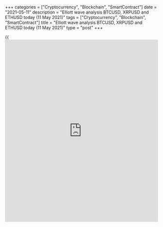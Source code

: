 +++
categories = ["Cryptocurrency", "Blockchain", "SmartContract"]
date = "2021-05-11"
description = "Elliott wave analysis BTCUSD, XRPUSD and ETHUSD today (11 May 2021)"
tags = ["Cryptocurrency", "Blockchain", "SmartContract"]
title = "Elliott wave analysis BTCUSD, XRPUSD and ETHUSD today (11 May 2021)"
type = "post"
+++

{{<iframe id="large-banner" src="https://www.bounty.group/#slide=22.0" width="100%" height="600" scrolling="no" style="border: 0px solid rgb(216, 221, 230); border-radius: 3px;">}}

2021-05-11

2021-05-11

Short-term forecast for BTCUSD, XRPUSD and ETHUSD 11.05.2021Roman Onegin

I welcome my readers!

I have prepared a short-term cryptocurrency forecast based on Elliott
wave analysis of Bitcoin, Ripple, and Ethereum. I offer entry signals to
trade each cryptocurrency.

All three cryptocurrency pairs covered in the article are moving
according to the suggested scenarios. Continue monitoring the
cryptocurrency market.

The article covers the following subjects:

## Elliott wave Bitcoin analysis

The BTCUSD market must have completed forming the corrective upwave 2.
As I suggested, there is developing the beginning of the bearish
impulse, composed of sub-waves (1)-(2)-(3)-(4)-(5). The Bitcoin price
should go down to a low of 4200.00, and next, even lower. One could
enter sell trades in the current situation.

### Trading plan for [BTCUSD][1] today:

Sell 55290.00, TP 47000.00

* * *

## Elliott wave Ripple analysis

The XRPUSD market continues forming the upward impulse wave (1), which
begins a large impulse wave [3]. The bearish correction 4 may not be a
double zigzag; it could be a triple zigzag composed of the sub-waves
[W]-[X]-[Y]-[X]-[Z]. This correction looks complete, so the market
should be rising in wave 5 towards the previous high of 1.961.

### Trading plan for [XRPUSD][2] today:

Buy 1.401, TP 1.961

* * *

## Elliott wave Ethereum analysis

The previously suggested scenario must have worked out, and the ETHUSD
has completed the large impulse wave C. The market has turned down
started declining. There could be unfolding the inceptive part of the
bearish impulse [1]-[2]-[3]-[4]-[5]. The price should be declining
towards the low of 3352.00, and lower. One could enter short trades in
the current situation.

### Trading plan for [ETHUSD][3] **** today:

Sell 3892.87, TP 3352.00

* * *

P.S. Did you like my article? Share it in social networks: it will be
the best “thank you" :)

Ask me questions and comment below. I’ll be glad to answer your
questions and give necessary explanations.

 **Useful links:**

  * I recommend trying to trade with a reliable broker [here][4]. The system allows you to trade by yourself or copy successful traders from all across the globe.
  * Use my promo-code BLOG for getting deposit bonus 50% on LiteForex platform. Just enter this code in the appropriate field while [depositing][5] your trading account.
  * Telegram chat for traders: <t.me/liteforexengchat>. We are sharing the signals and trading experience
  * Telegram channel with high-quality analytics, Forex reviews, training articles, and other useful things for traders <t.me/liteforex>



## Price chart of BTCUSD in real time mode

The content of this article reflects the author’s opinion and does not
necessarily reflect the official position of LiteForex. The material
published on this page is provided for informational purposes only and
should not be considered as the provision of investment advice for the
purposes of Directive 2004/39/EC.

Rate this article:

{{value}}

( {{count}} {{title}} )

   1. my.liteforex.com/trading/chart?symbol=BTCUSD
   2. my.liteforex.com/trading/chart?symbol=XRPUSD
   3. my.liteforex.com/trading/chart?symbol=ETHUSD
   4. my.liteforex.com/?category=analysts-opinions&slug=short-term-forecast-for-[BTC](https://www.playgroundfx.com/blog/who-is-the-creator-of-bitcoin/)usd-xrpusd-and-ethusd-11052021&openPopup=%2Fregistration%2Fpopup&utm_source=blog&utm_medium=article&utm_campaign=bonus
   5. my.liteforex.com/deposit/?category=analysts-opinions&slug=short-term-forecast-for-[BTC](https://www.playgroundfx.com/blog/who-is-the-creator-of-bitcoin/)usd-xrpusd-and-ethusd-11052021&promo_code=BLOG&utm_source=blog&utm_medium=article&utm_campaign=bonus